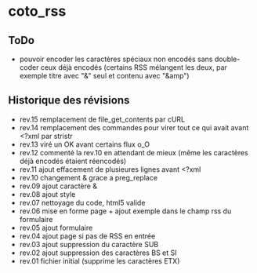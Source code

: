coto_rss
===

## ToDo

* pouvoir encoder les caractères spéciaux non encodés sans double-coder ceux déjà encodés (certains RSS mélangent les deux, par exemple titre avec "&" seul et contenu avec "&amp")

## Historique des révisions

* rev.15 remplacement de file_get_contents par cURL
* rev.14 remplacement des commandes pour virer tout ce qui avait avant <?xml par stristr
* rev.13 viré un OK avant certains flux o_O
* rev.12 commenté la rev.10 en attendant de mieux (même les caractères déjà encodés étaient réencodés)
* rev.11 ajout effacement de plusieures lignes avant <?xml
* rev.10 changement & grace a preg_replace
* rev.09 ajout caractère &
* rev.08 ajout style
* rev.07 nettoyage du code, html5 valide
* rev.06 mise en forme page + ajout exemple dans le champ rss du formulaire
* rev.05 ajout formulaire
* rev.04 ajout page si pas de RSS en entrée
* rev.03 ajout suppression du caractère SUB
* rev.02 ajout suppression des caractères BS et SI
* rev.01 fichier initial (supprime les caractères ETX)
